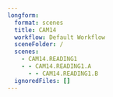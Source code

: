 ```yaml
---
longform:
  format: scenes
  title: CAM14
  workflow: Default Workflow
  sceneFolder: /
  scenes:
    - CAM14.READING1
    - - CAM14.READING1.A
      - - CAM14.READING1.B
  ignoredFiles: []
---
```

